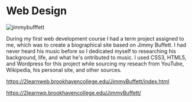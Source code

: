 # Web Design
![jimmybufffett](https://user-images.githubusercontent.com/114363593/233708817-d02d8d37-4ead-4a96-93e7-aba8ab1a2e90.jpg)



During my first web development course I had a term project assigned to me, which was to create a biographical site based on Jimmy Buffett. I had never heard his music before so I dedicated myself to researching his background, life, and what he's ontributed to music. I used CSS3, HTML5, and Wordpress for this project while sourcing my reseach from YouTube, Wikipedia, his personal site, and other sources.

https://2learnweb.brookhavencollege.edu/JimmyBuffett/index.html

https://2learnwp.brookhavencollege.edu/JimmyBuffett/
